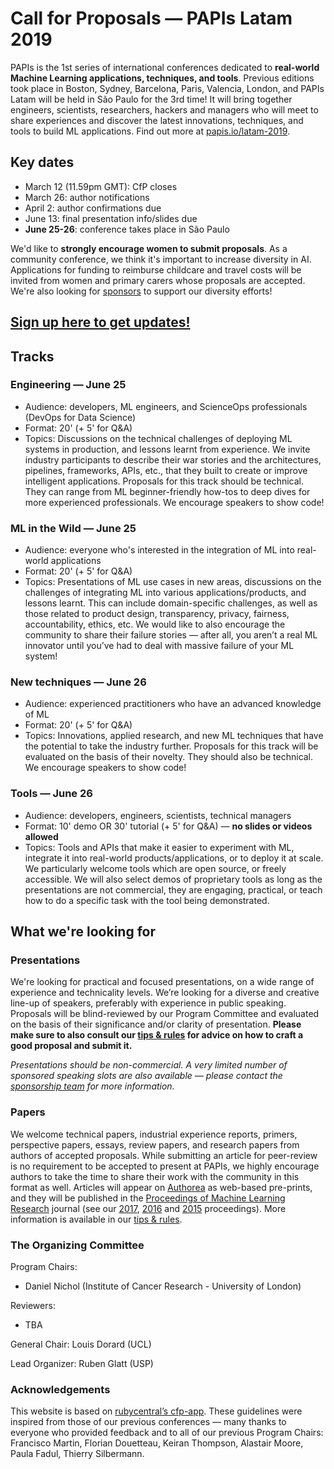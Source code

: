 # Call for Proposals — PAPIs Latam 2019

PAPIs is the 1st series of international conferences dedicated to **real-world Machine Learning applications, techniques, and tools**. Previous editions took place in Boston, Sydney, Barcelona, Paris, Valencia, London, and PAPIs Latam will be held in São Paulo for the 3rd time! It will bring together engineers, scientists, researchers, hackers and managers who will meet to share experiences and discover the latest innovations, techniques, and tools to build ML applications. Find out more at [papis.io/latam-2019](http://www.papis.io/latam-2019).

## Key dates

* March 12 (11.59pm GMT): CfP closes
* March 26: author notifications
* April 2: author confirmations due
* June 13: final presentation info/slides due
* **June 25-26**: conference takes place in São Paulo

We'd like to **strongly encourage women to submit proposals**. As a community conference, we think it's important to increase diversity in AI. Applications for funding to reimburse childcare and travel costs will be invited from women and primary carers whose proposals are accepted. We're also looking for [sponsors](https://www.papis.io/sponsoring) to support our diversity efforts!

## [Sign up here to get updates!](http://www.papis.io/#updates)

## Tracks

### Engineering — June 25

* Audience: developers, ML engineers, and ScienceOps professionals (DevOps for Data Science)
* Format: 20' (+ 5' for Q&A)
* Topics: Discussions on the technical challenges of deploying ML systems in production, and lessons learnt from experience. We invite industry participants to describe their war stories and the architectures, pipelines, frameworks, APIs, etc., that they built to create or improve intelligent applications. Proposals for this track should be technical. They can range from ML beginner-friendly how-tos to deep dives for more experienced professionals. We encourage speakers to show code!

### ML in the Wild — June 25

* Audience: everyone who's interested in the integration of ML into real-world applications
* Format: 20' (+ 5' for Q&A)
* Topics: Presentations of ML use cases in new areas, discussions on the challenges of integrating ML into various applications/products, and lessons learnt. This can include domain-specific challenges, as well as those related to product design, transparency, privacy, fairness, accountability, ethics, etc. We would like to also encourage the community to share their failure stories — after all, you aren’t a real ML innovator until you’ve had to deal with massive failure of your ML system! 

### New techniques — June 26

* Audience: experienced practitioners who have an advanced knowledge of ML
* Format: 20' (+ 5' for Q&A)
* Topics: Innovations, applied research, and new ML techniques that have the potential to take the industry further. Proposals for this track will be evaluated on the basis of their novelty. They should also be technical. We encourage speakers to show code!

### Tools — June 26

* Audience: developers, engineers, scientists, technical managers
* Format: 10' demo OR 30' tutorial (+ 5' for Q&A) — **no slides or videos allowed**
* Topics: Tools and APIs that make it easier to experiment with ML, integrate it into real-world products/applications, or to deploy it at scale. We particularly welcome tools which are open source, or freely accessible. We will also select demos of proprietary tools as long as the presentations are not commercial, they are engaging, practical, or teach how to do a specific task with the tool being demonstrated.

## What we're looking for

### Presentations

We're looking for practical and focused presentations, on a wide range of experience and technicality levels. We’re looking for a diverse and creative line-up of speakers, preferably with experience in public speaking. Proposals will be blind-reviewed by our Program Committee and evaluated on the basis of their significance and/or clarity of presentation. **Please make sure to also consult our [tips & rules](https://github.com/PAPIsdotio/general/blob/master/cfp-tips-rules.md) for advice on how to craft a good proposal and submit it.**

_Presentations should be non-commercial. A very limited number of sponsored speaking slots are also available — please contact the [sponsorship team](mailto:sponsoring@papis.io) for more information._

### Papers

We welcome technical papers, industrial experience reports, primers, perspective papers, essays, review papers, and research papers from authors of accepted proposals. While submitting an article for peer-review is no requirement to be accepted to present at PAPIs, we highly encourage authors to take the time to share their work with the community in this format as well. Articles will appear on [Authorea](https://authorea.com/) as web-based pre-prints, and they will be published in the [Proceedings of Machine Learning Research](http://proceedings.mlr.press/) journal (see our [2017](http://proceedings.mlr.press/v82/), [2016](http://proceedings.mlr.press/v67/) and [2015](http://proceedings.mlr.press/v50/) proceedings). More information is available in our [tips & rules](https://github.com/PAPIsdotio/general/blob/master/cfp-tips-rules.md).

### The Organizing Committee

Program Chairs:

* Daniel Nichol (Institute of Cancer Research - University of London)

Reviewers:

* TBA

General Chair: Louis Dorard (UCL)

Lead Organizer: Ruben Glatt (USP)

### Acknowledgements

This website is based on [rubycentral’s cfp-app](https://github.com/rubycentral/cfp-app). These guidelines were inspired from those of our previous conferences — many thanks to everyone who provided feedback and to all of our previous Program Chairs: Francisco Martin, Florian Douetteau, Keiran Thompson, Alastair Moore, Paula Fadul, Thierry Silbermann.
